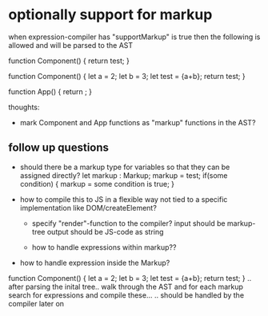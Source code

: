 # optionally support for markup

when expression-compiler has "supportMarkup" is true then the following is allowed and will be parsed to the AST

function Component() {
    return <Markup>test<Markup>;
}

function Component() {
    let a = 2;
    let b = 3;
    let test = <Markup>{a+b}</Markup>;
    return test;
}

function App() {
    return <Component></Component>;
}

thoughts:
- mark Component and App functions as "markup" functions in the AST?


## follow up questions
- should there be a markup type for variables so that they can be assigned directly?
    let markup : Markup;
    markup = <Markup>test</Markup>;
    if(some condition) {
        markup = <Markup>some condition is true</Markup>;
    }

- how to compile this to JS in a flexible way not tied to a specific implementation like DOM/createElement?
    - specify "render"-function to the compiler? 
        input should be markup-tree
        output should be JS-code as string

    - how to handle expressions within markup??


- how to handle expression inside the Markup?

function Component() {
    let a = 2;
    let b = 3;
    let test = <Markup>{a+b}</Markup>;
    return test;
}
.. after parsing the inital tree.. walk through the AST and for each markup search for expressions and compile these...
.. should be handled by the compiler later on